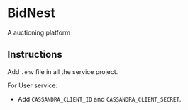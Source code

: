 # BidNest
A auctioning platform

## Instructions

Add `.env` file in all the service project.

For User service:
- Add `CASSANDRA_CLIENT_ID` and `CASSANDRA_CLIENT_SECRET`.
